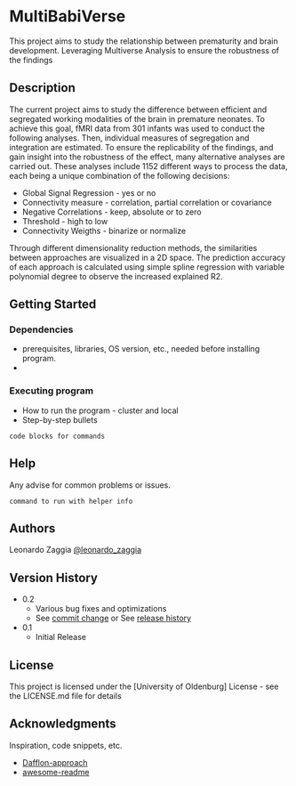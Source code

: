 # MultiBabiVerse

This project aims to study the relationship between prematurity and brain development.
Leveraging Multiverse Analysis to ensure the robustness of the findings

## Description

The current project aims to study the difference between efficient and segregated working modalities of the brain in premature neonates.
To achieve this goal, fMRI data from 301 infants was used to conduct the following analyses. Then, individual measures of segregation and integration are estimated.
To ensure the replicability of the findings, and gain insight into the robustness of the effect, many alternative analyses are carried out.
These analyses include 1152 different ways to process the data, each being a unique combination of the following decisions:
* Global Signal Regression - yes or no
* Connectivity measure - correlation, partial correlation or covariance
* Negative Correlations - keep, absolute or to zero
* Threshold - high to low
* Connectivity Weigths - binarize or normalize

Through different dimensionality reduction methods, the similarities between approaches are visualized in a 2D space.
The prediction accuracy of each approach is calculated using simple spline regression with variable polynomial degree to observe the increased explained R2.


## Getting Started

### Dependencies

* prerequisites, libraries, OS version, etc., needed before installing program.
*

### Executing program

* How to run the program - cluster and local
* Step-by-step bullets
```
code blocks for commands
```

## Help

Any advise for common problems or issues.
```
command to run with helper info
```

## Authors

Leonardo Zaggia
[@leonardo_zaggia](https://twitter.com/leonardo_zaggia)

## Version History

* 0.2
    * Various bug fixes and optimizations
    * See [commit change]() or See [release history]()
* 0.1
    * Initial Release

## License

This project is licensed under the [University of Oldenburg] License - see the LICENSE.md file for details

## Acknowledgments

Inspiration, code snippets, etc.
* [Dafflon-approach](https://github.com/Mind-the-Pineapple/into-the-multiverse)
* [awesome-readme](https://github.com/matiassingers/awesome-readme)

